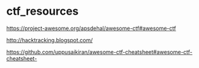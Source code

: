 # ctf_resources
https://project-awesome.org/apsdehal/awesome-ctf#awesome-ctf

http://hacktracking.blogspot.com/

https://github.com/uppusaikiran/awesome-ctf-cheatsheet#awesome-ctf-cheatsheet-
